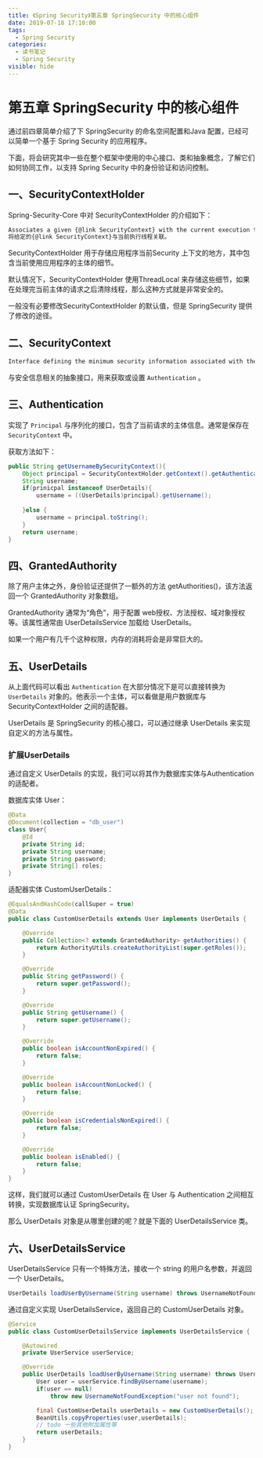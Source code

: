 ```yaml
---
title: 《Spring Security》第五章 SpringSecurity 中的核心组件
date: 2019-07-18 17:10:00
tags:
  - Spring Security
categories:
  - 读书笔记
  - Spring Security
visible: hide
---
```


# 第五章 SpringSecurity 中的核心组件

通过前四章简单介绍了下 SpringSecurity 的命名空间配置和Java 配置，已经可以简单一个基于 Spring Security 的应用程序。

下面，将会研究其中一些在整个框架中使用的中心接口、类和抽象概念，了解它们如何协同工作，以支持 Spring Security 中的身份验证和访问控制。

## 一、SecurityContextHolder

Spring-Security-Core 中对 SecurityContextHolder 的介绍如下：

```html
Associates a given {@link SecurityContext} with the current execution thread.
将给定的{@link SecurityContext}与当前执行线程关联。
```

SecurityContextHolder 用于存储应用程序当前Security 上下文的地方，其中包含当前使用应用程序的主体的细节。

默认情况下，SecurityContextHolder 使用ThreadLocal 来存储这些细节，如果在处理完当前主体的请求之后清除线程，那么这种方式就是非常安全的。

一般没有必要修改SecurityContextHolder 的默认值，但是 SpringSecurity 提供了修改的途径。

## 二、SecurityContext

```html
Interface defining the minimum security information associated with the current thread of execution.
```

与安全信息相关的抽象接口，用来获取或设置 `Authentication` 。

## 三、Authentication

实现了 `Principal` 与序列化的接口，包含了当前请求的主体信息。通常是保存在 `SecurityContext` 中。

获取方法如下：

```java
public String getUsernameBySecurityContext(){
    Object principal = SecurityContextHolder.getContext().getAuthentication().getPrincipal();
    String username;
    if(prinicpal instanceof UserDetails){
        username = ((UserDetails)principal).getUsername();
        
    }else {
        username = principal.toString();
    }
    return username;
}
```

## 四、GrantedAuthority

除了用户主体之外，身份验证还提供了一额外的方法 getAuthorities()，该方法返回一个 GrantedAuthority 对象数组。

GrantedAuthority 通常为“角色”，用于配置 web授权、方法授权、域对象授权等。该属性通常由 UserDetailsService 加载给 UserDetails。

如果一个用户有几千个这种权限，内存的消耗将会是非常巨大的。

## 五、UserDetails

从上面代码可以看出 `Authentication` 在大部分情况下是可以直接转换为 `UserDetails` 对象的。他表示一个主体，可以看做是用户数据库与 SecurityContextHolder 之间的适配器。

UserDetails 是 SpringSecurity 的核心接口，可以通过继承 UserDetails 来实现自定义的方法与属性。

### 扩展UserDetails

通过自定义 UserDetails 的实现，我们可以将其作为数据库实体与Authentication 的适配者。

数据库实体 User：

```java
@Data
@Document(collection = "db_user")
class User{
    @Id
    private String id;
    private String username;
    private String password;
    private String[] roles;
}
```

适配器实体 CustomUserDetails：

```java
@EqualsAndHashCode(callSuper = true)
@Data
public class CustomUserDetails extends User implements UserDetails {

    @Override
    public Collection<? extends GrantedAuthority> getAuthorities() {
        return AuthorityUtils.createAuthorityList(super.getRoles());
    }

    @Override
    public String getPassword() {
        return super.getPassword();
    }

    @Override
    public String getUsername() {
        return super.getUsername();
    }

    @Override
    public boolean isAccountNonExpired() {
        return false;
    }

    @Override
    public boolean isAccountNonLocked() {
        return false;
    }

    @Override
    public boolean isCredentialsNonExpired() {
        return false;
    }

    @Override
    public boolean isEnabled() {
        return false;
    }
}
```

这样，我们就可以通过 CustomUserDetails 在 User 与 Authentication 之间相互转换，实现数据库认证 SpringSecurity。

那么 UserDetails 对象是从哪里创建的呢？就是下面的 UserDetailsService 类。

## 六、UserDetailsService

UserDetailsService 只有一个特殊方法，接收一个 string 的用户名参数，并返回一个 UserDetails。

```java
UserDetails loadUserByUsername(String username) throws UsernameNotFoundException;
```

通过自定义实现 UserDetailsService，返回自己的 CustomUserDetails 对象。

```java
@Service
public class CustomUserDetailsService implements UserDetailsService {

    @Autowired
    private UserService userService;

    @Override
    public UserDetails loadUserByUsername(String username) throws UsernameNotFoundException {
        User user = userService.findByUsername(username);
        if(user == null)
            throw new UsernameNotFoundException("user not found");

        final CustomUserDetails userDetails = new CustomUserDetails();
        BeanUtils.copyProperties(user,userDetails);
        // todo 一些其他附加属性等
        return userDetails;
    }
}
```

